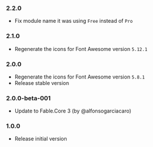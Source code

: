 ### 2.2.0

* Fix module name it was using `Free` instead of `Pro`

### 2.1.0

* Regenerate the icons for Font Awesome version `5.12.1`

### 2.0.0

* Regenerate the icons for Font Awesome version `5.8.1`
* Release stable version

### 2.0.0-beta-001

* Update to Fable.Core 3 (by @alfonsogarciacaro)

### 1.0.0

* Release initial version
